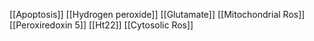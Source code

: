 [[Apoptosis]]
[[Hydrogen peroxide]]
[[Glutamate]]
[[Mitochondrial Ros]]
[[Peroxiredoxin 5]]
[[Ht22]]
[[Cytosolic Ros]]
